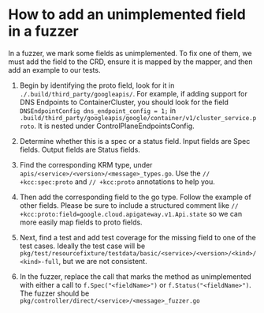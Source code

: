 # How to add an unimplemented field in a fuzzer

In a fuzzer, we mark some fields as unimplemented.  To fix one of them, we must add the field to the CRD, ensure it is mapped by the mapper, and then add an example to our tests.


1. Begin by identifying the proto field, look for it in `./.build/third_party/googleapis/`.  For example, if adding support for DNS Endpoints to ContainerCluster,
you should look for the field `DNSEndpointConfig dns_endpoint_config = 1;` in `.build/third_party/googleapis/google/container/v1/cluster_service.proto`.  It is nested under ControlPlaneEndpointsConfig.

1. Determine whether this is a spec or a status field.  Input fields are Spec fields.  Output fields are Status fields.

1. Find the corresponding KRM type, under `apis/<service>/<version>/<message>_types.go`.  Use the `// +kcc:spec:proto` and `// +kcc:proto` annotations to help you.

1. Then add the corresponding field to the go type.  Follow the example of other fields.  Please be sure to include a structured comment like `// +kcc:proto:field=google.cloud.apigateway.v1.Api.state` so we can more easily map fields to proto fields.

1. Next, find a test and add test coverage for the missing field to one of the test cases.  Ideally the test case will be `pkg/test/resourcefixture/testdata/basic/<service>/<version>/<kind>/<kind>-full`, but we are not consistent.

1. In the fuzzer, replace the call that marks the method as unimplemented with either a call to `f.Spec("<fieldName>")` or `f.Status("<fieldName>")`.  The fuzzer should be `pkg/controller/direct/<service>/<message>_fuzzer.go`
